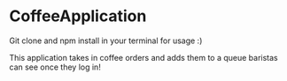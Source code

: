 # CoffeeApplication

Git clone and npm install in your terminal for usage :)

This application takes in coffee orders and adds them to a queue baristas can see once they log in!
